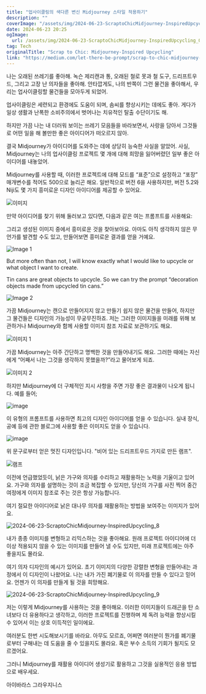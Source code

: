 ```yaml
---
title: "업사이클링의 색다른 변신 Midjourney 스타일 적용하기"
description: ""
coverImage: "/assets/img/2024-06-23-ScraptoChicMidjourney-InspiredUpcycling_0.png"
date: 2024-06-23 20:25
ogImage: 
  url: /assets/img/2024-06-23-ScraptoChicMidjourney-InspiredUpcycling_0.png
tag: Tech
originalTitle: "Scrap to Chic: Midjourney-Inspired Upcycling"
link: "https://medium.com/let-there-be-prompt/scrap-to-chic-midjourney-inspired-upcycling-03c68f2c8be6"
---
```



나는 오래된 쓰레기를 좋아해. 녹슨 제리캔과 통, 오래된 철로 못과 철 도구, 드리프트우드, 그리고 고장 난 의자들을 좋아해. 안타깝게도, 나의 반쪽이 그런 물건을 좋아해서, 우리는 업사이클링할 물건들을 모아두게 되었어.

업사이클링은 세련되고 환경에도 도움이 되며, 솜씨를 향상시키는 데에도 좋아. 게다가 일상 생활과 난폭한 소비주의에서 벗어나는 치유적인 탈출 수단이기도 해.

하지만 가끔 나는 내 더러워 보이는 쓰레기 모음들을 바라보면서, 사랑을 담아서 그것들로 어떤 일을 해 볼만한 좋은 아이디어가 떠오르지 않아.

결국 Midjourney가 아이디어를 도와주는 데에 상당히 능숙한 사실을 알았어. 사실, Midjourney는 나의 업사이클링 프로젝트 몇 개에 대해 희망을 잃어버렸던 일부 좋은 아이디어를 내놓았어.

<div class="content-ad"></div>

Midjourney를 사용할 때, 이러한 프로젝트에 대해 모드를 “표준”으로 설정하고 “포장” 매개변수를 적어도 500으로 늘리곤 해요. 일반적으로 버전 6을 사용하지만, 버전 5.2와 Niji도 몇 가지 흥미로운 디자인 아이디어를 제공할 수 있어요.

![이미지](/assets/img/2024-06-23-ScraptoChicMidjourney-InspiredUpcycling_0.png)

만약 아이디어를 찾기 위해 둘러보고 있다면, 다음과 같은 여는 프롬프트를 사용해요:

그리고 생성된 이미지 중에서 흥미로운 것을 찾아보아요. 아마도 아직 생각하지 않은 무언가를 발견할 수도 있고, 만들어보면 흥미로운 결과를 얻을 거예요.

<div class="content-ad"></div>


![Image 1](/assets/img/2024-06-23-ScraptoChicMidjourney-InspiredUpcycling_1.png)

But more often than not, I will know exactly what I would like to upcycle or what object I want to create.

Tin cans are great objects to upcycle. So we can try the prompt “decoration objects made from upcycled tin cans.”

![Image 2](/assets/img/2024-06-23-ScraptoChicMidjourney-InspiredUpcycling_2.png)


<div class="content-ad"></div>

가끔 Midjourney는 캔으로 만들어지지 않고 만들기 쉽지 않은 물건을 만들어, 하지만 그 물건들은 디자인의 가능성이 무궁무진하죠. 저는 그러한 이미지들을 미래를 위해 보관하거나 Midjourney와 함께 사용할 이미지 참조 자료로 보관하기도 해요.

![이미지 1](/assets/img/2024-06-23-ScraptoChicMidjourney-InspiredUpcycling_3.png)

가끔 Midjourney는 아주 간단하고 명백한 것을 만들어내기도 해요. 그러한 때에는 자신에게 “어째서 나는 그것을 생각하지 못했을까?”라고 물어보게 되죠.

![이미지 2](/assets/img/2024-06-23-ScraptoChicMidjourney-InspiredUpcycling_4.png)

<div class="content-ad"></div>

하지만 Midjourney에 더 구체적인 지시 사항을 주면 가장 좋은 결과물이 나오게 됩니다. 예를 들어;

![image](/assets/img/2024-06-23-ScraptoChicMidjourney-InspiredUpcycling_5.png)

이 유형의 프롬프트를 사용하면 최고의 디자인 아이디어를 얻을 수 있습니다. 실내 장식, 공예 등에 관한 블로그에 사용할 좋은 이미지도 얻을 수 있습니다.

![image](/assets/img/2024-06-23-ScraptoChicMidjourney-InspiredUpcycling_6.png)

<div class="content-ad"></div>

위 문구로부터 얻은 멋진 디자인입니다. "비어 있는 드리프트우드 가지로 만든 램프".

![램프](/assets/img/2024-06-23-ScraptoChicMidjourney-InspiredUpcycling_7.png)

이전에 언급했었듯이, 낡은 가구와 의자를 수리하고 재활용하는 노력을 기울이고 있어요. 가구와 의자를 설명하는 것이 조금 복잡할 수 있지만, 당신의 가구를 사진 찍어 중간 여정에게 이미지 참조로 주는 것은 항상 가능합니다.

여기 절묘한 아이디어로 낡은 대나무 의자를 재활용하는 방법을 보여주는 이미지가 있어요.

<div class="content-ad"></div>


![2024-06-23-ScraptoChicMidjourney-InspiredUpcycling_8](/assets/img/2024-06-23-ScraptoChicMidjourney-InspiredUpcycling_8.png)

내가 종종 이미지를 변형하고 리믹스하는 것을 좋아해요. 원래 프로젝트 아이디어에 더 이상 적용되지 않을 수 있는 이미지를 만들어 낼 수도 있지만, 미래 프로젝트에는 아주 좋을지도 몰라요.

여기 의자 디자인의 예시가 있어요. 초기 이미지의 다양한 강렬한 변형을 만들어내는 과정에서 이 디자인이 나왔어요. 나는 내가 가진 폐기물로 이 의자를 만들 수 있다고 믿어요. 언젠가 이 의자를 만들게 될 것을 희망해요.

![2024-06-23-ScraptoChicMidjourney-InspiredUpcycling_9](/assets/img/2024-06-23-ScraptoChicMidjourney-InspiredUpcycling_9.png)


<div class="content-ad"></div>

저는 이렇게 Midjourney를 사용하는 것을 좋아해요. 이러한 이미지들이 드래곤을 탄 소녀보다 더 유용하다고 생각하고, 이러한 프로젝트를 진행하며 제 독려 능력을 향상시킬 수 있어서 이는 상호 이득적인 일이에요.

여러분도 한번 시도해보시기를 바라요. 아무도 모르죠, 어쩌면 여러분이 뭔가를 폐기물로부터 구해내는 데 도움을 줄 수 있을지도 몰라요. 혹은 부수 소득의 기회가 될지도 모르겠어요.

그러니 Midjourney를 재활용 아이디어 생성기로 활용하고 그것을 실용적인 응용 방법으로 배우세요.

아이바라스 그라우지니스